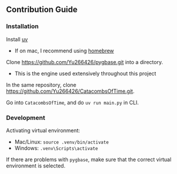 ## Contribution Guide

### Installation
Install [uv](https://github.com/astral-sh/uv)
- If on mac, I recommend using [homebrew](https://brew.sh/)

Clone https://github.com/Yu266426/pygbase.git into a directory.
- This is the engine used extensively throughout this project

In the same repository, clone https://github.com/Yu266426/CatacombsOfTime.git.

Go into `CatacombsOfTime`, and do `uv run main.py` in CLI.

### Development
Activating virtual environment:
- Mac/Linux: `source .venv/bin/activate`
- Windows: `.venv\Scripts\activate`

If there are problems with `pygbase`, make sure that the correct virtual environment is selected.
